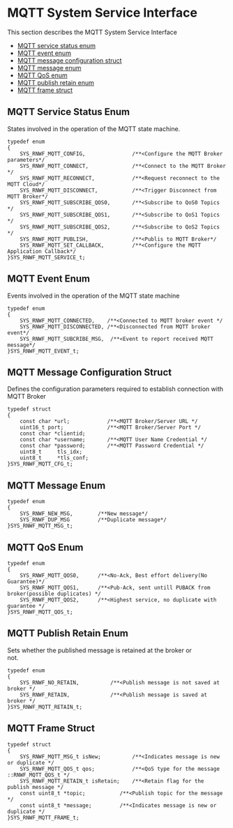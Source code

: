 # MQTT System Service Interface

This section describes the MQTT System Service Interface

-   [MQTT service status enum](#mqtt-service-status-enum)
-   [MQTT event enum](#mqtt-event-enum)
-   [MQTT message configuration struct](#mqtt-message-configuration-struct)
-   [MQTT message enum](#mqtt-message-enum)
-   [MQTT QoS enum](#mqtt-qos-enum)
-   [MQTT publish retain enum](#mqtt-publish-retain-enum)
-   [MQTT frame struct](#mqtt-frame-struct)

## MQTT Service Status Enum

States involved in the operation of the MQTT state machine.

``` {#CODEBLOCK_UKP_C5T_HYB .language-c}
typedef enum 
{
    SYS_RNWF_MQTT_CONFIG,               /**<Configure the MQTT Broker parameters*/
    SYS_RNWF_MQTT_CONNECT,              /**<Connect to the MQTT Broker */
    SYS_RNWF_MQTT_RECONNECT,            /**<Request reconnect to the MQTT Cloud*/
    SYS_RNWF_MQTT_DISCONNECT,           /**<Trigger Disconnect from MQTT Broker*/
    SYS_RNWF_MQTT_SUBSCRIBE_QOS0,       /**<Subscribe to QoS0 Topics */
    SYS_RNWF_MQTT_SUBSCRIBE_QOS1,       /**<Subscribe to QoS1 Topics */
    SYS_RNWF_MQTT_SUBSCRIBE_QOS2,       /**<Subscribe to QoS2 Topics */
    SYS_RNWF_MQTT_PUBLISH,              /**<Publis to MQTT Broker*/
    SYS_RNWF_MQTT_SET_CALLBACK,         /**<Configure the MQTT Application Callback*/              
}SYS_RNWF_MQTT_SERVICE_t;
```

## MQTT Event Enum

Events involved in the operation of the MQTT state machine

```language-c
typedef enum
{
    SYS_RNWF_MQTT_CONNECTED,    /**<Connected to MQTT broker event */
    SYS_RNWF_MQTT_DISCONNECTED, /**<Disconnected from MQTT broker event*/   
    SYS_RNWF_MQTT_SUBCRIBE_MSG,  /**<Event to report received MQTT message*/   
}SYS_RNWF_MQTT_EVENT_t;
```

## MQTT Message Configuration Struct

Defines the configuration parameters required to establish connection with MQTT Broker

```language-c
typedef struct 
{
    const char *url;            /**<MQTT Broker/Server URL */    
    uint16_t port;              /**<MQTT Broker/Server Port */
    const char *clientid;
    const char *username;       /**<MQTT User Name Credential */
    const char *password;       /**<MQTT Password Credential */ 
    uint8_t     tls_idx;
    uint8_t     *tls_conf;
}SYS_RNWF_MQTT_CFG_t;
```

## MQTT Message Enum

``` {#CODEBLOCK_DFS_YVT_HYB .language-c}
typedef enum
{
    SYS_RNWF_NEW_MSG,        /**New message*/ 
    SYS_RNWF_DUP_MSG         /**Duplicate message*/ 
}SYS_RNWF_MQTT_MSG_t;
```

## MQTT QoS Enum

``` {#CODEBLOCK_LNL_2WT_HYB .language-c}
typedef enum
{
    SYS_RNWF_MQTT_QOS0,      /**<No-Ack, Best effort delivery(No Guarantee)*/          
    SYS_RNWF_MQTT_QOS1,      /**<Pub-Ack, sent untill PUBACK from broker(possible duplicates) */
    SYS_RNWF_MQTT_QOS2,      /**<Highest service, no duplicate with guarantee */          
}SYS_RNWF_MQTT_QOS_t;
```

## MQTT Publish Retain Enum

Sets whether the published message is retained at the broker or<br /> not.

``` {#CODEBLOCK_W1V_PWT_HYB .language-c}
typedef enum
{
    SYS_RNWF_NO_RETAIN,          /**<Publish message is not saved at broker */
    SYS_RNWF_RETAIN,             /**<Publish message is saved at broker */
}SYS_RNWF_MQTT_RETAIN_t;
```

## MQTT Frame Struct

``` {#CODEBLOCK_TQ4_XWT_HYB .language-c}
typedef struct
{
    SYS_RNWF_MQTT_MSG_t isNew;          /**<Indicates message is new or duplicate */
    SYS_RNWF_MQTT_QOS_t qos;            /**<QoS type for the message ::RNWF_MQTT_QOS_t */
    SYS_RNWF_MQTT_RETAIN_t isRetain;    /**<Retain flag for the publish message */
    const uint8_t *topic;           /**<Publish topic for the message */
    const uint8_t *message;         /**<Indicates message is new or duplicate */               
}SYS_RNWF_MQTT_FRAME_t;
```

